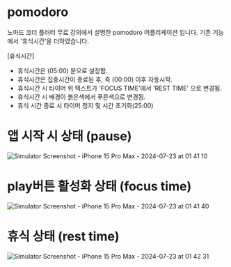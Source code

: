 # pomodoro

노마드 코더 플러터 무료 강의에서 설명한 pomodoro 어플리케이션 입니다.
기존 기능에서 '휴식시간'을 더하였습니다. 

[휴식시간]
 - 휴식시간은 (05:00) 분으로 설정함.
 - 휴식시간은 집중시간이 종료된 후, 즉 (00:00) 이후 자동시작.
 - 휴식시간 시 타이머 위 텍스트가 'FOCUS TIME'에서 'REST TIME' 으로 변경됨.
 - 휴식시간 시 배경이 붉은색에서 푸른색으로 변경됨.
 - 휴식 시간 종료 시 타이머 정지 및 시간 초기화(25:00)

# 앱 시작 시 상태 (pause)
![Simulator Screenshot - iPhone 15 Pro Max - 2024-07-23 at 01 41 10](https://github.com/user-attachments/assets/b6f9f75b-4d47-4892-a4d3-ef73714c9742)

# play버튼 활성화 상태 (focus time)
![Simulator Screenshot - iPhone 15 Pro Max - 2024-07-23 at 01 41 40](https://github.com/user-attachments/assets/3a8e8ef1-b90c-407a-9487-f91f08c8e14e)

# 휴식 상태 (rest time)
![Simulator Screenshot - iPhone 15 Pro Max - 2024-07-23 at 01 42 31](https://github.com/user-attachments/assets/0e68d81e-0187-49ea-9c3c-bc7f2f55f7d8)

